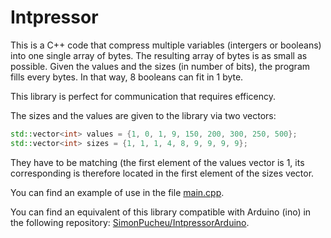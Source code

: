 # Intpressor
This is a C++ code that compress multiple variables (intergers or booleans) into one single array of bytes.
The resulting array of bytes is as small as possible. Given the values and the sizes (in number of bits), the program fills every bytes. In that way, 8 booleans can fit in 1 byte.

This library is perfect for communication that requires efficency.

The sizes and the values are given to the library via two vectors:

```cpp
std::vector<int> values = {1, 0, 1, 9, 150, 200, 300, 250, 500};
std::vector<int> sizes = {1, 1, 1, 4, 8, 9, 9, 9, 9};
```

They have to be matching (the first element of the values vector is 1, its corresponding is therefore located in the first element of the sizes vector.

You can find an example of use in the file [main.cpp](./main.cpp).

You can find an equivalent of this library compatible with Arduino (ino) in the following repository: [SimonPucheu/IntpressorArduino](https://github.com/SimonPucheu/IntpressorArduino).

